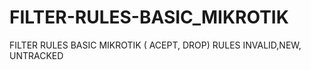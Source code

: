 # FILTER-RULES-BASIC_MIKROTIK
FILTER RULES BASIC MIKROTIK ( ACEPT, DROP) RULES INVALID,NEW, UNTRACKED
